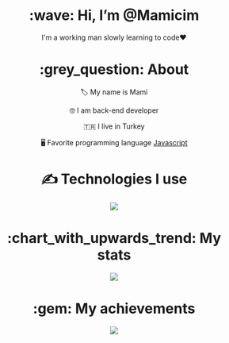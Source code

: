 <div align="center">
<h1> :wave: Hi, I’m @Mamicim </h1>
<p> I'm a working man slowly learning to code❤ </p>


<h1> :grey_question: About </h1>
  <p> 🏷️ My name is Mami </p>
  <p> 🤓 I am back-end developer </p>
  <p> 🇹🇷 I live in Turkey </p>
  <p> 🖥️ Favorite programming language <a href="https://tr.wikipedia.org/wiki/JavaScript"> Javascript </a> </p>


<h1> ✍ Technologies I use </h1>
<img src="https://skillicons.dev/icons?i=js,ts,cs,react,nodejs,mongodb,html,css,vscode,atom,discord&theme=dark" />

<h1> :chart_with_upwards_trend: My stats </h1>
<img src="https://github-readme-stats.vercel.app/api?username=githubadresiniz&show_icons=true&theme=dark" />

<h1> :gem: My achievements </h1>
<img src="https://github-profile-trophy.vercel.app/?username=kenzyxdd&theme=onedark" />
